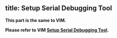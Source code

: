 title: Setup Serial Debugging Tool
---

**This part is the same to VIM.**

**Please refer to VIM [Setup Serial Debugging Tool](/vim/SetupSerialTool.html).**


